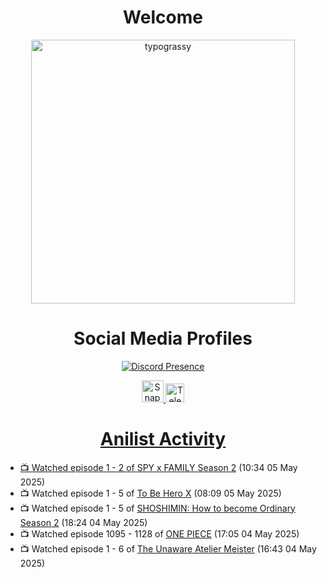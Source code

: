 <div align="center">

# Welcome
<a href="https://github.com/kawarimidoll/typograssy">
    <img alt="typograssy" src="https://typograssy.deno.dev/api?text=%E3%82%88%E3%81%86%E3%81%93%E3%81%9D%E3%81%BF%E3%81%AA%E3%81%95%E3%82%93%20-%20Sheby--&&l0=none&l1=82d9d0&l2=027353&l3=038c4c&l4=01402e&bg=none&frame=none&speed=100&comment=" width="421.99">
</a>

</div>

<div align="center">

# Social Media Profiles

[![Discord Presence](https://lanyard.cnrad.dev/api/612532963938271232)](https://discord.com/users/612532963938271232)


<a href="https://www.snapchat.com/add/a.sheby" title="Snapchat Profile">
    <img src="https://www.freepnglogos.com/uploads/snapchat-logo-png-0.png" width="35" alt="Snapchat Logo" />


<a href="https://t.me/ASheby" title="Telegram Profile">
    <img src="https://www.freepnglogos.com/uploads/telegram-logo-png-0.png" width="30" alt="Telegram Logo" />


</div>

<div align="center">

# Anilist Activity

</div>

<!-- ANILIST_ACTIVITY:start -->

-   📺 Watched episode 1 - 2 of [SPY x FAMILY Season 2](https://anilist.co/anime/158927) (10:34 05 May 2025)
-   📺 Watched episode 1 - 5 of [To Be Hero X](https://anilist.co/anime/156092) (08:09 05 May 2025)
-   📺 Watched episode 1 - 5 of [SHOSHIMIN: How to become Ordinary Season 2](https://anilist.co/anime/181182) (18:24 04 May 2025)
-   📺 Watched episode 1095 - 1128 of [ONE PIECE](https://anilist.co/anime/21) (17:05 04 May 2025)
-   📺 Watched episode 1 - 6 of [The Unaware Atelier Meister](https://anilist.co/anime/183133) (16:43 04 May 2025)

<!-- ANILIST_ACTIVITY:end -->
